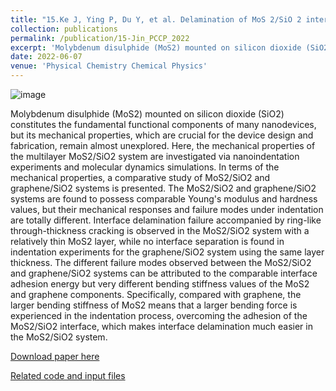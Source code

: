 ```yaml
---
title: "15.Ke J, Ying P, Du Y, et al. Delamination of MoS 2/SiO 2 interfaces under nanoindentation[J]. Physical Chemistry Chemical Physics, 2022, 24(26): 15991-16002."
collection: publications
permalink: /publication/15-Jin_PCCP_2022
excerpt: 'Molybdenum disulphide (MoS2) mounted on silicon dioxide (SiO2) constitutes the fundamental functional components of many nanodevices, but its mechanical properties, which are crucial for the device design and fabrication, remain almost unexplored. Here, the mechanical properties of the multilayer MoS2/SiO2 system are investigated via nanoindentation experiments and molecular dynamics simulations. In terms of the mechanical properties, a comparative study of MoS2/SiO2 and graphene/SiO2 systems is presented.'
date: 2022-06-07
venue: 'Physical Chemistry Chemical Physics'
---
```

![image](https://user-images.githubusercontent.com/54773018/216967149-d82a977c-5724-41da-b24b-3d531ad4bcd0.png)

Molybdenum disulphide (MoS2) mounted on silicon dioxide (SiO2) constitutes the fundamental functional components of many nanodevices, but its mechanical properties, which are crucial for the device design and fabrication, remain almost unexplored. Here, the mechanical properties of the multilayer MoS2/SiO2 system are investigated via nanoindentation experiments and molecular dynamics simulations. In terms of the mechanical properties, a comparative study of MoS2/SiO2 and graphene/SiO2 systems is presented. The MoS2/SiO2 and graphene/SiO2 systems are found to possess comparable Young's modulus and hardness values, but their mechanical responses and failure modes under indentation are totally different. Interface delamination failure accompanied by ring-like through-thickness cracking is observed in the MoS2/SiO2 system with a relatively thin MoS2 layer, while no interface separation is found in indentation experiments for the graphene/SiO2 system using the same layer thickness. The different failure modes observed between the MoS2/SiO2 and graphene/SiO2 systems can be attributed to the comparable interface adhesion energy but very different bending stiffness values of the MoS2 and graphene components. Specifically, compared with graphene, the larger bending stiffness of MoS2 means that a larger bending force is experienced in the indentation process, overcoming the adhesion of the MoS2/SiO2 interface, which makes interface delamination much easier in the MoS2/SiO2 system.

[Download paper here](http://hityingph.github.io/files/15-Jin_PCCP_2022.pdf)

[Related code and input files](https://github.com/hityingph/supporting-info/tree/main/15-Jin_PCCP_2022)
